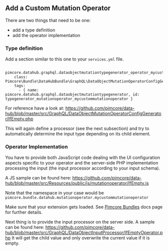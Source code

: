 ## Add a Custom Mutation Operator

There are two things that need to be one:
- add a type definition
- add the operator implementation

### Type definition

Add a section similar to this one to your `services.yml` file.

```
  pimcore.datahub.graphql.dataobjectmutationtypegenerator_operator_mycustommutationoperator:
    class: Pimcore\Bundle\DataHubBundle\GraphQL\DataObjectMutationOperatorConfigGenerator\MyCustomMutationOperator
    tags:
      - { name: pimcore.datahub.graphql.dataobjectmutationtypegenerator, id: typegenerator_mutationoperator_mycustommutationoperator }                        
```

For reference have a look at:
https://github.com/pimcore/data-hub/blob/master/src/GraphQL/DataObjectMutationOperatorConfigGenerator/IfEmpty.php

This will again define a processor (see the next subsection) and try to automatically determine the input type
depending on its child element.

### Operator Implementation

You have to provide both JavaScript code dealing with the UI configuration aspects specific to your operator
and the server-side PHP implementation processing the input (the input processor according to your input schema).

A JS sample can be found here:
https://github.com/pimcore/data-hub/blob/master/src/Resources/public/js/mutationoperator/IfEmpty.js

Note that the namespace in your case would be `pimcore.bundle.datahub.mutationoperator.mycustommutationoperator`

Make sure that your extension gets loaded. See [Pimcore Bundles](https://pimcore.com/docs/5.x/Development_Documentation/Extending_Pimcore/Bundle_Developers_Guide/Pimcore_Bundles/index.html)
docs page for further details.

Next thing is to provide the input processor on the server side.
A sample can be found here:
https://github.com/pimcore/data-hub/blob/master/src/GraphQL/DataObjectInputProcessor/IfEmptyOperator.php
It will get the child value and only overwrite the current value if it is empty.


 





